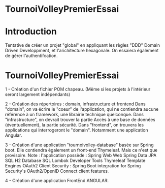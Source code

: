 # TournoiVolleyPremierEssai

# Introduction 
Tentative de créer un projet "global" en appliquant les règles "DDD" Domain Driven Developpment,
et l'arichitecture hexagonale.
On essaiera également de gérer l'authentifcation.


# TournoiVolleyPremierEssai
1 - Création d'un fichier POM chapeau. (Même si les projets à l'intérieur seront largement indépendants)

2 - Création des répertoires : domain, infrastructure et frontend
Dans "domain", on va écrire le "coeur" de l'application, qui ne contiendra aucune référence à un framework, une librairie technique quelconque.
Dans "infrastructure", on devrait trouver la partie Accès à une base de données (éventuellement), la partie sécurité.
Dans "frontend", on trouvera les applications qui interrogeront le "domain". Notamment une application Angular. 

3 - Création d'une application "tournoivolley-database" basée sur Spring boot.
Elle contiendra également un front-end Thymeleaf. Mais ce n'est que provisoire.
Note : l'application possède : 
Spring Web Web
Spring Data JPA SQL
H2 Database SQL
Lombok Developer Tools
Thymeleaf Template Engines
OAuth2 Client Security : Spring Boot integration for Spring Security's OAuth2/OpenID Connect client features.

4 - Création d'une application FrontEnd ANGULAR.



